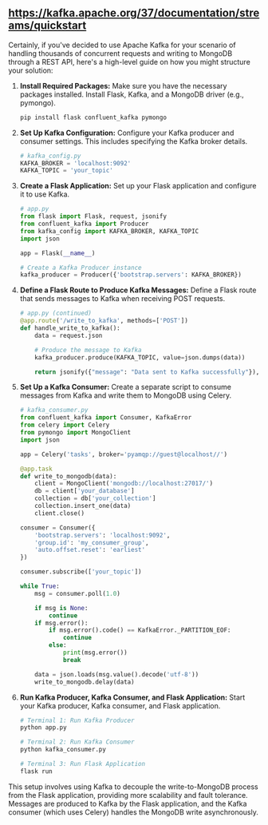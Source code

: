## https://kafka.apache.org/37/documentation/streams/quickstart

Certainly, if you've decided to use Apache Kafka for your scenario of handling thousands of concurrent requests and writing to MongoDB through a REST API, here's a high-level guide on how you might structure your solution:

1. **Install Required Packages:**
   Make sure you have the necessary packages installed. Install Flask, Kafka, and a MongoDB driver (e.g., pymongo).

   ```bash
   pip install flask confluent_kafka pymongo
   ```

2. **Set Up Kafka Configuration:**
   Configure your Kafka producer and consumer settings. This includes specifying the Kafka broker details.

   ```python
   # kafka_config.py
   KAFKA_BROKER = 'localhost:9092'
   KAFKA_TOPIC = 'your_topic'
   ```

3. **Create a Flask Application:**
   Set up your Flask application and configure it to use Kafka.

   ```python
   # app.py
   from flask import Flask, request, jsonify
   from confluent_kafka import Producer
   from kafka_config import KAFKA_BROKER, KAFKA_TOPIC
   import json

   app = Flask(__name__)

   # Create a Kafka Producer instance
   kafka_producer = Producer({'bootstrap.servers': KAFKA_BROKER})
   ```

4. **Define a Flask Route to Produce Kafka Messages:**
   Define a Flask route that sends messages to Kafka when receiving POST requests.

   ```python
   # app.py (continued)
   @app.route('/write_to_kafka', methods=['POST'])
   def handle_write_to_kafka():
       data = request.json

       # Produce the message to Kafka
       kafka_producer.produce(KAFKA_TOPIC, value=json.dumps(data))

       return jsonify({"message": "Data sent to Kafka successfully"}), 202
   ```

5. **Set Up a Kafka Consumer:**
   Create a separate script to consume messages from Kafka and write them to MongoDB using Celery.

   ```python
   # kafka_consumer.py
   from confluent_kafka import Consumer, KafkaError
   from celery import Celery
   from pymongo import MongoClient
   import json

   app = Celery('tasks', broker='pyamqp://guest@localhost//')

   @app.task
   def write_to_mongodb(data):
       client = MongoClient('mongodb://localhost:27017/')
       db = client['your_database']
       collection = db['your_collection']
       collection.insert_one(data)
       client.close()

   consumer = Consumer({
       'bootstrap.servers': 'localhost:9092',
       'group.id': 'my_consumer_group',
       'auto.offset.reset': 'earliest'
   })

   consumer.subscribe(['your_topic'])

   while True:
       msg = consumer.poll(1.0)

       if msg is None:
           continue
       if msg.error():
           if msg.error().code() == KafkaError._PARTITION_EOF:
               continue
           else:
               print(msg.error())
               break

       data = json.loads(msg.value().decode('utf-8'))
       write_to_mongodb.delay(data)
   ```

6. **Run Kafka Producer, Kafka Consumer, and Flask Application:**
   Start your Kafka producer, Kafka consumer, and Flask application.

   ```bash
   # Terminal 1: Run Kafka Producer
   python app.py

   # Terminal 2: Run Kafka Consumer
   python kafka_consumer.py

   # Terminal 3: Run Flask Application
   flask run
   ```

This setup involves using Kafka to decouple the write-to-MongoDB process from the Flask application, providing more scalability and fault tolerance. Messages are produced to Kafka by the Flask application, and the Kafka consumer (which uses Celery) handles the MongoDB write asynchronously.
